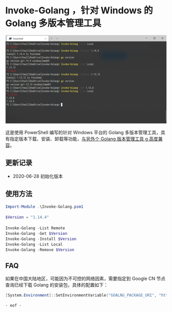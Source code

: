 # Invoke-Golang ，针对 Windows 的 Golang 多版本管理工具

![screenshots.png](./screenshots.png)

这是使用 PowerShell 编写的针对 Windows 平台的 Golang 多版本管理工具，具有指定版本下载、安装、卸载等功能，[与另外个 Golang 版本管理工具 g 高度兼容](https://github.com/voidint/g)。

## 更新记录 

* 2020-06-28 初始化版本

## 使用方法

```powershell
Import-Module .\Invoke-Golang.psm1

$Version = "1.14.4"

Invoke-Golang -List Remote
Invoke-Golang -Get $Version
Invoke-Golang -Install $Version
Invoke-Golang -List Local
Invoke-Golang -Remove $Version
```

## FAQ

如果在中国大陆地区，可能因为不可控的网络因素，需要指定到 Google CN 节点查询已经下载 Golang 的安装包，具体的配置如下：

```powershell
[System.Environment]::SetEnvironmentVariable("GOALNG_PACKAGE_URI", "https://golang.google.cn/dl/", "User")
```

`- eof -`